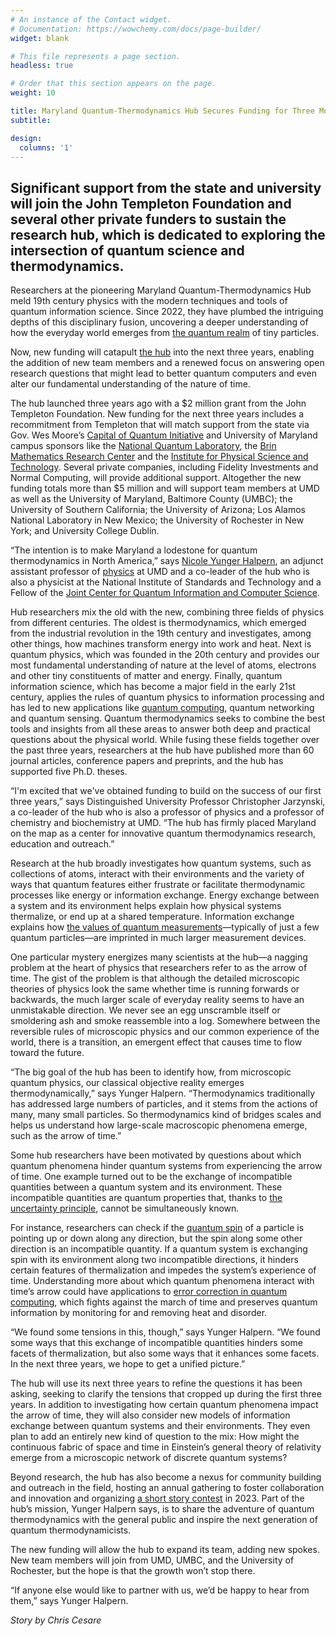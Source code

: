 ```yaml
---
# An instance of the Contact widget.
# Documentation: https://wowchemy.com/docs/page-builder/
widget: blank

# This file represents a page section.
headless: true

# Order that this section appears on the page.
weight: 10

title: Maryland Quantum-Thermodynamics Hub Secures Funding for Three More Years
subtitle:

design:
  columns: '1'
---
```


## Significant support from the state and university will join the John Templeton Foundation and several other private funders to sustain the research hub, which is dedicated to exploring the intersection of quantum science and thermodynamics.

Researchers at the pioneering Maryland Quantum-Thermodynamics Hub meld 19th century physics with the modern techniques and tools of quantum information science. Since 2022, they have plumbed the intriguing depths of this disciplinary fusion, uncovering a deeper understanding of how the everyday world emerges from [the quantum realm](https://quantumatlas.umd.edu/entry/quantum-classical/) of tiny particles.

Now, new funding will catapult [the hub](https://qtd-hub.umd.edu/) into the next three years, enabling the addition of new team members and a renewed focus on answering open research questions that might lead to better quantum computers and even alter our fundamental understanding of the nature of time.

The hub launched three years ago with a $2 million grant from the John Templeton Foundation. New funding for the next three years includes a recommitment from Templeton that will match support from the state via Gov. Wes Moore’s [Capital of Quantum Initiative](https://today.umd.edu/building-the-capital-of-quantum) and University of Maryland campus sponsors like the [National Quantum Laboratory](https://qlab.umd.edu/), the [Brin Mathematics Research Center](https://brinmrc.umd.edu/) and the [Institute for Physical Science and Technology](https://ipst.umd.edu/). Several private companies, including Fidelity Investments and Normal Computing, will provide additional support. Altogether the new funding totals more than $5 million and will support team members at UMD as well as the University of Maryland, Baltimore County (UMBC); the University of Southern California; the University of Arizona; Los Alamos National Laboratory in New Mexico; the University of Rochester in New York; and University College Dublin.

“The intention is to make Maryland a lodestone for quantum thermodynamics in North America,” says [Nicole Yunger Halpern](https://umdphysics.umd.edu/people/faculty/adjunct-faculty/item/1705-yunger-halpern-nicole.html), an adjunct assistant professor of [physics](https://www.umdphysics.umd.edu/) at UMD and a co-leader of the hub who is also a physicist at the National Institute of Standards and Technology and a Fellow of the [Joint Center for Quantum Information and Computer Science](https://quics.umd.edu/).

Hub researchers mix the old with the new, combining three fields of physics from different centuries. The oldest is thermodynamics, which emerged from the industrial revolution in the 19th century and investigates, among other things, how machines transform energy into work and heat. Next is quantum physics, which was founded in the 20th century and provides our most fundamental understanding of nature at the level of atoms, electrons and other tiny constituents of matter and energy. Finally, quantum information science, which has become a major field in the early 21st century, applies the rules of quantum physics to information processing and has led to new applications like [quantum computing](https://quantumatlas.umd.edu/entry/quantum-computing/), quantum networking and quantum sensing. Quantum thermodynamics seeks to combine the best tools and insights from all these areas to answer both deep and practical questions about the physical world. While fusing these fields together over the past three years, researchers at the hub have published more than 60 journal articles, conference papers and preprints, and the hub has supported five Ph.D. theses.

“I'm excited that we've obtained funding to build on the success of our first three years,” says Distinguished University Professor Christopher Jarzynski, a co-leader of the hub who is also a professor of physics and a professor of chemistry and biochemistry at UMD. “The hub has firmly placed Maryland on the map as a center for innovative quantum thermodynamics research, education and outreach.”

Research at the hub broadly investigates how quantum systems, such as collections of atoms, interact with their environments and the variety of ways that quantum features either frustrate or facilitate thermodynamic processes like energy or information exchange. Energy exchange between a system and its environment helps explain how physical systems thermalize, or end up at a shared temperature. Information exchange explains how [the values of quantum measurements](https://quantumatlas.umd.edu/entry/measurement/)—typically of just a few quantum particles—are imprinted in much larger measurement devices.

One particular mystery energizes many scientists at the hub—a nagging problem at the heart of physics that researchers refer to as the arrow of time. The gist of the problem is that although the detailed microscopic theories of physics look the same whether time is running forwards or backwards, the much larger scale of everyday reality seems to have an unmistakable direction. We never see an egg unscramble itself or smoldering ash and smoke reassemble into a log. Somewhere between the reversible rules of microscopic physics and our common experience of the world, there is a transition, an emergent effect that causes time to flow toward the future.

“The big goal of the hub has been to identify how, from microscopic quantum physics, our classical objective reality emerges thermodynamically,” says Yunger Halpern. “Thermodynamics traditionally has addressed large numbers of particles, and it stems from the actions of many, many small particles. So thermodynamics kind of bridges scales and helps us understand how large-scale macroscopic phenomena emerge, such as the arrow of time.”

Some hub researchers have been motivated by questions about which quantum phenomena hinder quantum systems from experiencing the arrow of time. One example turned out to be the exchange of incompatible quantities between a quantum system and its environment. These incompatible quantities are quantum properties that, thanks to [the uncertainty principle](https://quantumatlas.umd.edu/entry/uncertainty-principle/), cannot be simultaneously known.

For instance, researchers can check if the [quantum spin](https://quantumatlas.umd.edu/entry/spin/) of a particle is pointing up or down along any direction, but the spin along some other direction is an incompatible quantity. If a quantum system is exchanging spin with its environment along two incompatible directions, it hinders certain features of thermalization and impedes the system’s experience of time. Understanding more about which quantum phenomena interact with time’s arrow could have applications to [error correction in quantum computing](https://quantumatlas.umd.edu/entry/error-correction/), which fights against the march of time and preserves quantum information by monitoring for and removing heat and disorder. 

“We found some tensions in this, though,” says Yunger Halpern. “We found some ways that this exchange of incompatible quantities hinders some facets of thermalization, but also some ways that it enhances some facets. In the next three years, we hope to get a unified picture.”

The hub will use its next three years to refine the questions it has been asking, seeking to clarify the tensions that cropped up during the first three years. In addition to investigating how certain quantum phenomena impact the arrow of time, they will also consider new models of information exchange between quantum systems and their environments. They even plan to add an entirely new kind of question to the mix: How might the continuous fabric of space and time in Einstein’s general theory of relativity emerge from a microscopic network of discrete quantum systems?

Beyond research, the hub has also become a nexus for community building and outreach in the field, hosting an annual gathering to foster collaboration and innovation and organizing [a short story contest](https://qtd-hub.umd.edu/contest/) in 2023. Part of the hub’s mission, Yunger Halpern says, is to share the adventure of quantum thermodynamics with the general public and inspire the next generation of quantum thermodynamicists.

The new funding will allow the hub to expand its team, adding new spokes. New team members will join from UMD, UMBC, and the University of Rochester, but the hope is that the growth won’t stop there.

“If anyone else would like to partner with us, we’d be happy to hear from them,” says Yunger Halpern.

*Story by Chris Cesare*